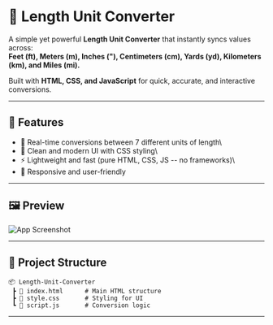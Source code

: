 # 📏 Length Unit Converter

A simple yet powerful **Length Unit Converter** that instantly syncs
values across:\
**Feet (ft), Meters (m), Inches ("), Centimeters (cm), Yards (yd),
Kilometers (km), and Miles (mi).**

Built with **HTML, CSS, and JavaScript** for quick, accurate, and
interactive conversions.

------------------------------------------------------------------------ 

## 🚀 Features

-   🔄 Real-time conversions between 7 different units of length\
-   🎨 Clean and modern UI with CSS styling\
-   ⚡ Lightweight and fast (pure HTML, CSS, JS -- no frameworks)\
-   📱 Responsive and user-friendly

------------------------------------------------------------------------

## 🖼️ Preview

![App
Screenshot](https://via.placeholder.com/900x500.png?text=Length+Unit+Converter+Preview)

------------------------------------------------------------------------

## 📂 Project Structure

    📦 Length-Unit-Converter
     ┣ 📜 index.html      # Main HTML structure
     ┣ 📜 style.css       # Styling for UI
     ┗ 📜 script.js       # Conversion logic

------------------------------------------------------------------------
